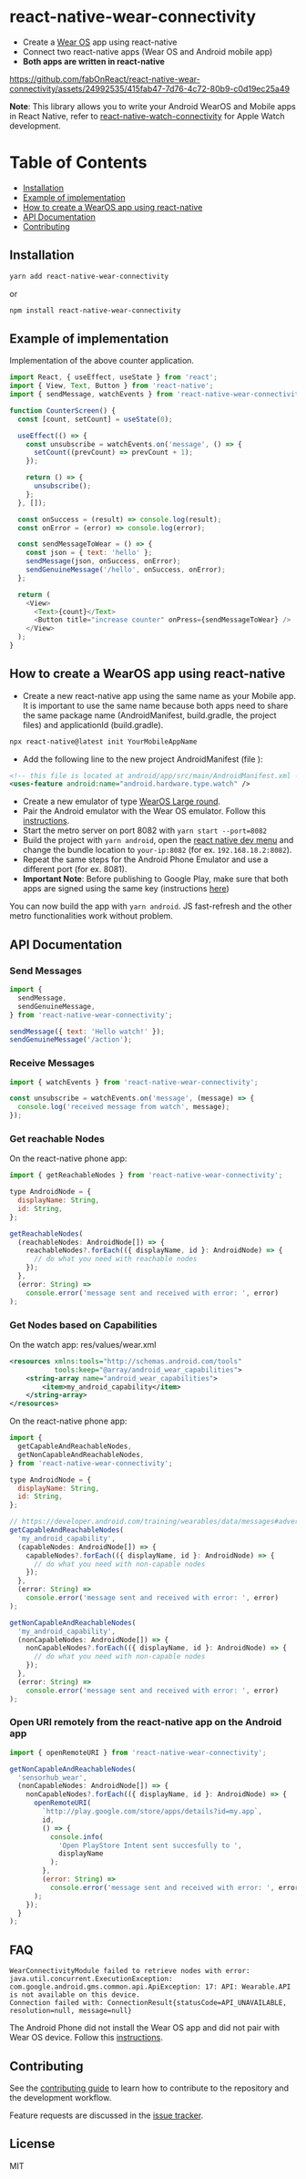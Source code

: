 # react-native-wear-connectivity

- Create a [Wear OS][1] app using react-native
- Connect two react-native apps (Wear OS and Android mobile app)
- **Both apps are written in react-native**

https://github.com/fabOnReact/react-native-wear-connectivity/assets/24992535/415fab47-7d76-4c72-80b9-c0d19ec25a49

**Note**: This library allows you to write your Android WearOS and Mobile apps in React Native, refer to [react-native-watch-connectivity][2] for Apple Watch development.

[1]: https://wearos.google.com
[2]: https://github.com/mtford90/react-native-watch-connectivity

# Table of Contents

- [Installation](#installation)
- [Example of implementation](#example-of-implementation)
- [How to create a WearOS app using react-native](#how-to-create-a-wearos-app-using-react-native)
- [API Documentation](#api-documentation)
- [Contributing](#contributing)

## Installation

```sh
yarn add react-native-wear-connectivity
```

or

```sh
npm install react-native-wear-connectivity
```

## Example of implementation

Implementation of the above counter application.

```js
import React, { useEffect, useState } from 'react';
import { View, Text, Button } from 'react-native';
import { sendMessage, watchEvents } from 'react-native-wear-connectivity';

function CounterScreen() {
  const [count, setCount] = useState(0);

  useEffect(() => {
    const unsubscribe = watchEvents.on('message', () => {
      setCount((prevCount) => prevCount + 1);
    });

    return () => {
      unsubscribe();
    };
  }, []);

  const onSuccess = (result) => console.log(result);
  const onError = (error) => console.log(error);

  const sendMessageToWear = () => {
    const json = { text: 'hello' };
    sendMessage(json, onSuccess, onError);
    sendGenuineMessage('/hello', onSuccess, onError);
  };

  return (
    <View>
      <Text>{count}</Text>
      <Button title="increase counter" onPress={sendMessageToWear} />
    </View>
  );
}
```

## How to create a WearOS app using react-native

- Create a new react-native app using the same name as your Mobile app.
  It is important to use the same name because both apps need to share the same package name (AndroidManifest, build.gradle, the project files) and applicationId (build.gradle).

```sh
npx react-native@latest init YourMobileAppName
```

- Add the following line to the new project AndroidManifest (file ):

```xml
<!-- this file is located at android/app/src/main/AndroidManifest.xml -->
<uses-feature android:name="android.hardware.type.watch" />
```

- Create a new emulator of type [WearOS Large round][22].
- Pair the Android emulator with the Wear OS emulator. Follow this [instructions][21].
- Start the metro server on port 8082 with `yarn start --port=8082`
- Build the project with `yarn android`, open the [react native dev menu][23] and change the bundle location to `your-ip:8082` (for ex. `192.168.18.2:8082`).
- Repeat the same steps for the Android Phone Emulator and use a different port (for ex. 8081).
- **Important Note**: Before publishing to Google Play, make sure that both apps are signed using the same key (instructions [here][20])

You can now build the app with `yarn android`. JS fast-refresh and the other metro functionalities work without problem.

[20]: https://reactnative.dev/docs/next/signed-apk-android
[21]: https://developer.android.com/training/wearables/get-started/connect-phone
[22]: https://gist.github.com/assets/24992535/f6cb9f84-dc50-492b-963d-6d9e9396f451 'wear os large round'
[23]: https://reactnative.dev/docs/debugging

## API Documentation

### Send Messages

```js
import {
  sendMessage,
  sendGenuineMessage,
} from 'react-native-wear-connectivity';

sendMessage({ text: 'Hello watch!' });
sendGenuineMessage('/action');
```

### Receive Messages

```js
import { watchEvents } from 'react-native-wear-connectivity';

const unsubscribe = watchEvents.on('message', (message) => {
  console.log('received message from watch', message);
});
```

### Get reachable Nodes

On the react-native phone app:

```js
import { getReachableNodes } from 'react-native-wear-connectivity';

type AndroidNode = {
  displayName: String,
  id: String,
};

getReachableNodes(
  (reachableNodes: AndroidNode[]) => {
    reachableNodes?.forEach(({ displayName, id }: AndroidNode) => {
      // do what you need with reachable nodes
    });
  },
  (error: String) =>
    console.error('message sent and received with error: ', error)
);
```

### Get Nodes based on Capabilities

On the watch app: res/values/wear.xml

```xml
<resources xmlns:tools="http://schemas.android.com/tools"
           tools:keep="@array/android_wear_capabilities">
    <string-array name="android_wear_capabilities">
        <item>my_android_capability</item>
    </string-array>
</resources>
```

On the react-native phone app:

```js
import {
  getCapableAndReachableNodes,
  getNonCapableAndReachableNodes,
} from 'react-native-wear-connectivity';

type AndroidNode = {
  displayName: String,
  id: String,
};

// https://developer.android.com/training/wearables/data/messages#advertise-capabilities
getCapableAndReachableNodes(
  'my_android_capability',
  (capableNodes: AndroidNode[]) => {
    capableNodes?.forEach(({ displayName, id }: AndroidNode) => {
      // do what you need with non-capable nodes
    });
  },
  (error: String) =>
    console.error('message sent and received with error: ', error)
);

getNonCapableAndReachableNodes(
  'my_android_capability',
  (nonCapableNodes: AndroidNode[]) => {
    nonCapableNodes?.forEach(({ displayName, id }: AndroidNode) => {
      // do what you need with non-capable nodes
    });
  },
  (error: String) =>
    console.error('message sent and received with error: ', error)
);
```

### Open URI remotely from the react-native app on the Android app

```js
import { openRemoteURI } from 'react-native-wear-connectivity';

getNonCapableAndReachableNodes(
  'sensorhub_wear',
  (nonCapableNodes: AndroidNode[]) => {
    nonCapableNodes?.forEach(({ displayName, id }: AndroidNode) => {
      openRemoteURI(
        `http://play.google.com/store/apps/details?id=my.app`,
        id,
        () => {
          console.info(
            'Open PlayStore Intent sent succesfully to ',
            displayName
          );
        },
        (error: String) =>
          console.error('message sent and received with error: ', error)
      );
    });
  }
);
```

## FAQ

```
WearConnectivityModule failed to retrieve nodes with error:
java.util.concurrent.ExecutionException: com.google.android.gms.common.api.ApiException: 17: API: Wearable.API is not available on this device.
Connection failed with: ConnectionResult{statusCode=API_UNAVAILABLE, resolution=null, message=null}
```

The Android Phone did not install the Wear OS app and did not pair with Wear OS device. Follow this [instructions][21].

## Contributing

See the [contributing guide](CONTRIBUTING.md) to learn how to contribute to the repository and the development workflow.

Feature requests are discussed in the [issue tracker][40].

[40]: https://github.com/fabOnReact/react-native-wear-connectivity/issues

## License

MIT
